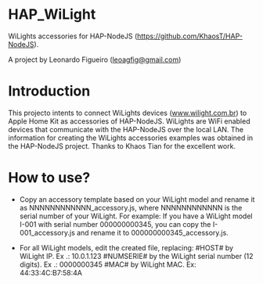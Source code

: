 # HAP_WiLight
WiLights accessories for HAP-NodeJS (https://github.com/KhaosT/HAP-NodeJS).

A project by Leonardo Figueiro (leoagfig@gmail.com)

# Introduction

This projecto intents to connect WiLights devices (www.wilight.com.br) to Apple Home Kit as accessories of HAP-NodeJS. WiLights are WiFi enabled devices that communicate with the HAP-NodeJS over the local LAN.
The information for creating the WiLights accessories examples was obtained in the HAP-NodeJS project. Thanks to Khaos Tian for the excellent work.

# How to use?

- Copy an accessory template based on your WiLight model and rename it as NNNNNNNNNNNN_accessory.js, where NNNNNNNNNNNN is the serial number of your WiLight. For example: If you have a WiLight model I-001 with serial number 000000000345, you can copy the I-001_accessory.js and rename it to 000000000345_accessory.js.

- For all WiLight models, edit the created file, replacing:
  #HOST# by WiLight IP. Ex .: 10.0.1.123
  #NUMSERIE# by the WiLight serial number (12 digits). Ex .: 0000000345
  #MAC# by WiLight MAC. Ex: 44:33:4C:B7:58:4A


